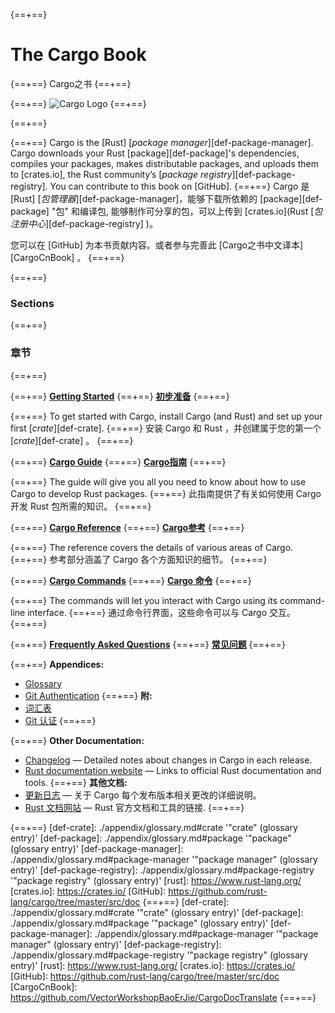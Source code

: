 {==+==}
# The Cargo Book
{==+==}
Cargo之书
{==+==}


{==+==}
![Cargo Logo](images/Cargo-Logo-Small.png)
{==+==}

{==+==}


{==+==}
Cargo is the [Rust] [*package manager*][def-package-manager]. Cargo downloads your Rust [package][def-package]'s
dependencies, compiles your packages, makes distributable packages, and uploads them to
[crates.io], the Rust community’s [*package registry*][def-package-registry]. You can contribute
to this book on [GitHub].
{==+==}
Cargo 是 [Rust] [*包管理器*][def-package-manager]，能够下载所依赖的 [package][def-package] "包" 和编译包,
能够制作可分享的包，可以上传到 [crates.io](Rust [*包注册中心*][def-package-registry] )。 


您可以在 [GitHub] 为本书贡献内容。或者参与完善此 [Cargo之书中文译本][CargoCnBook] 。
{==+==}


{==+==}
### Sections
{==+==}
### 章节
{==+==}


{==+==}
**[Getting Started](getting-started/index.md)**
{==+==}
**[初步准备](getting-started/index.md)**
{==+==}


{==+==}
To get started with Cargo, install Cargo (and Rust) and set up your first
[*crate*][def-crate].
{==+==}
安装 Cargo 和 Rust ，并创建属于您的第一个 [*crate*][def-crate] 。
{==+==}


{==+==}
**[Cargo Guide](guide/index.md)**
{==+==}
**[Cargo指南](guide/index.md)**
{==+==}


{==+==}
The guide will give you all you need to know about how to use Cargo to develop
Rust packages.
{==+==}
此指南提供了有关如何使用 Cargo 开发 Rust 包所需的知识。
{==+==}


{==+==}
**[Cargo Reference](reference/index.md)**
{==+==}
**[Cargo参考](reference/index.md)**
{==+==}


{==+==}
The reference covers the details of various areas of Cargo.
{==+==}
参考部分涵盖了 Cargo 各个方面知识的细节。
{==+==}


{==+==}
**[Cargo Commands](commands/index.md)**
{==+==}
**[Cargo 命令](commands/index.md)**
{==+==}


{==+==}
The commands will let you interact with Cargo using its command-line interface.
{==+==}
通过命令行界面，这些命令可以与 Cargo 交互。
{==+==}


{==+==}
**[Frequently Asked Questions](faq.md)**
{==+==}
**[常见问题](faq.md)**
{==+==}

{==+==}
**Appendices:**
* [Glossary](appendix/glossary.md)
* [Git Authentication](appendix/git-authentication.md)
{==+==}
**附:**
* [词汇表](appendix/glossary.md)
* [Git 认证](appendix/git-authentication.md)
{==+==}


{==+==}
**Other Documentation:**
* [Changelog](https://github.com/rust-lang/cargo/blob/master/CHANGELOG.md) —
  Detailed notes about changes in Cargo in each release.
* [Rust documentation website](https://doc.rust-lang.org/) — Links to official
  Rust documentation and tools.
{==+==}
**其他文档:**
* [更新日志](https://github.com/rust-lang/cargo/blob/master/CHANGELOG.md) — 关于 Cargo 每个发布版本相关更改的详细说明。
* [Rust 文档网站](https://doc.rust-lang.org/) — Rust 官方文档和工具的链接.
{==+==}


{==+==}
[def-crate]:            ./appendix/glossary.md#crate            '"crate" (glossary entry)'
[def-package]:          ./appendix/glossary.md#package          '"package" (glossary entry)'
[def-package-manager]:  ./appendix/glossary.md#package-manager  '"package manager" (glossary entry)'
[def-package-registry]: ./appendix/glossary.md#package-registry '"package registry" (glossary entry)'
[rust]: https://www.rust-lang.org/
[crates.io]: https://crates.io/
[GitHub]: https://github.com/rust-lang/cargo/tree/master/src/doc
{==+==}
[def-crate]:            ./appendix/glossary.md#crate            '"crate" (glossary entry)'
[def-package]:          ./appendix/glossary.md#package          '"package" (glossary entry)'
[def-package-manager]:  ./appendix/glossary.md#package-manager  '"package manager" (glossary entry)'
[def-package-registry]: ./appendix/glossary.md#package-registry '"package registry" (glossary entry)'
[rust]: https://www.rust-lang.org/
[crates.io]: https://crates.io/
[GitHub]: https://github.com/rust-lang/cargo/tree/master/src/doc
[CargoCnBook]: https://github.com/VectorWorkshopBaoErJie/CargoDocTranslate
{==+==}
